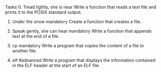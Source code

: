 Tasks
0. Tread lightly, she is near
Write a function that reads a text file and prints it to the POSIX standard output.
1. Under the snow
mandatory
Create a function that creates a file.

2. Speak gently, she can hear
mandatory
Write a function that appends text at the end of a file.
3. cp
mandatory
Write a program that copies the content of a file to another file.
4. elf
#advanced
Write a program that displays the information contained in the ELF header at the start of an ELF file.

